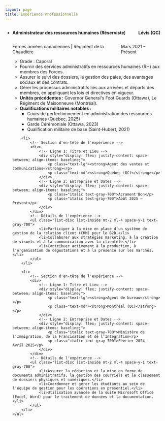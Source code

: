 ```yaml
---
layout: page
title: Expérience Professionnelle
---
```


<div class="container mx-auto px-4 py-8">
    <ul class="space-y-8">
        <!-- Chaque expérience est un item de la liste principale (li) -->
        <li>
            <!-- Section d'en-tête de l'expérience -->
            <div>
                <!-- Ligne 1: Titre et Lieu -->
                <div style="display: flex; justify-content: space-between; align-items: baseline;">
                    <p class="text-lg"><strong>Administrateur des ressources humaines (Réserviste)</strong></p>
                    <p class="text-md"><strong>Lévis (QC)</strong></p>
                </div>
                <!-- Ligne 2: Entreprise et Dates -->
                <div style="display: flex; justify-content: space-between; align-items: baseline;">
                    <p class="italic text-gray-700">Forces armées canadiennes | Régiment de la Chaudière</p>
                    <p class="italic text-gray-700">Mars 2021 – Présent</p>
                </div>
            </div>
            <!-- Détails de l'expérience -->
            <ul class="list-disc list-inside mt-2 ml-4 space-y-1 text-gray-700">
                <li>Grade : Caporal</li>
                <li>Fournir des services administratifs en ressources humaines (RH) aux membres des Forces.</li>
                <li>Assurer le suivi des dossiers, la gestion des paies, des avantages sociaux et des contrats.</li>
                <li>Gérer les processus administratifs liés aux arrivées et départs des membres, en appliquant les lois et directives en vigueur.</li>
                <li><strong>Unités précédentes :</strong> Governor General's Foot Guards (Ottawa), Le Régiment de Maisonneuve (Montréal).</li>
                <li>
                    <strong>Qualifications militaires notables :</strong>
                    <ul class="list-circle list-inside ml-6">
                        <li>Cours de perfectionnement en administration des ressources humaines (Québec, 2025)</li>
                        <li>Garde Cérémoniale (Ottawa, 2023)</li>
                        <li>Qualification militaire de base (Saint-Hubert, 2021)</li>
                    </ul>
                </li>
            </ul>
        </li>

        <li>
            <!-- Section d'en-tête de l'expérience -->
            <div>
                <!-- Ligne 1: Titre et Lieu -->
                <div style="display: flex; justify-content: space-between; align-items: baseline;">
                    <p class="text-lg"><strong>Agent des ventes et communications</strong></p>
                    <p class="text-md"><strong>Québec (QC)</strong></p>
                </div>
                <!-- Ligne 2: Entreprise et Dates -->
                <div style="display: flex; justify-content: space-between; align-items: baseline;">
                    <p class="italic text-gray-700">Acrament'Bon</p>
                    <p class="italic text-gray-700">Août 2025 – Présent</p>
                </div>
            </div>
            <!-- Détails de l'expérience -->
            <ul class="list-disc list-inside mt-2 ml-4 space-y-1 text-gray-700">
                <li>Participer à la mise en place d'un système de gestion de la relation client (CRM) pour le B2B.</li>
                <li>Collaborer aux stratégies marketing, à la création de visuels et à la communication avec la clientèle.</li>
                <li>Contribuer activement à la production, à l'organisation de dégustations et à la présence sur les marchés.</li>
            </ul>
        </li>

        <li>
            <!-- Section d'en-tête de l'expérience -->
            <div>
                <!-- Ligne 1: Titre et Lieu -->
                <div style="display: flex; justify-content: space-between; align-items: baseline;">
                    <p class="text-lg"><strong>Agent de bureau</strong></p>
                    <p class="text-md"><strong>Montréal (QC)</strong></p>
                </div>
                <!-- Ligne 2: Entreprise et Dates -->
                <div style="display: flex; justify-content: space-between; align-items: baseline;">
                    <p class="italic text-gray-700">Ministère de l’Immigration, de la Francisation et de l’Intégration</p>
                    <p class="italic text-gray-700">Février 2024 – Avril 2025</p>
                </div>
            </div>
            <!-- Détails de l'expérience -->
            <ul class="list-disc list-inside mt-2 ml-4 space-y-1 text-gray-700">
                <li>Assurer la rédaction et la mise en forme de documents administratifs, la gestion des courriels et le classement de dossiers physiques et numériques.</li>
                <li>Coordonner et gérer les étudiants au sein de l’équipe de gestion pour les opérations en présentiel.</li>
                <li>Utilisation avancée de la suite Microsoft Office (Excel, Word) pour le traitement de données et la documentation.</li>
            </ul>
        </li>
    </ul>
</div>



